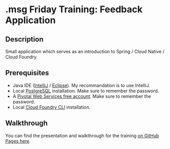 # .msg Friday Training: Feedback Application

## Description
Small application which serves as an introduction to Spring / Cloud Native / Cloud Foundry.

## Prerequisites
 - Java IDE ([IntelliJ](https://www.jetbrains.com/idea/) / [Eclipse](https://www.eclipse.org/downloads/packages/eclipse-ide-java-ee-developers/oxygen3a)). My recommandation is to use IntelliJ. 
 - Local [PostgreSQL](https://www.openscg.com/bigsql/postgresql/installers.jsp/) installation. Make sure to remember the password.
 - A [Pivotal Web Services free account](https://try.run.pivotal.io/homepage). Make sure to remember the password.
 - Local [Cloud Foundry CLI](https://github.com/cloudfoundry/cli/releases) installation.
 
## Walkthrough
You can find the presentation and walkthrough for the training [on GitHub Pages here](https://serban-petrescu.github.io/training-spring-feedback/index.html).
